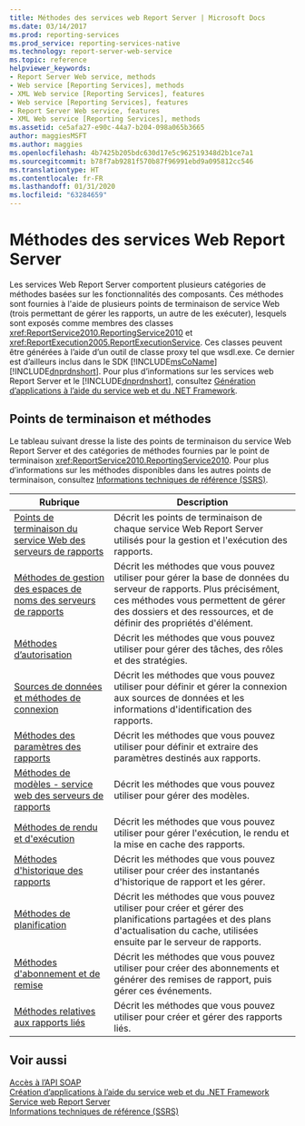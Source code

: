 ```yaml
---
title: Méthodes des services web Report Server | Microsoft Docs
ms.date: 03/14/2017
ms.prod: reporting-services
ms.prod_service: reporting-services-native
ms.technology: report-server-web-service
ms.topic: reference
helpviewer_keywords:
- Report Server Web service, methods
- Web service [Reporting Services], methods
- XML Web service [Reporting Services], features
- Web service [Reporting Services], features
- Report Server Web service, features
- XML Web service [Reporting Services], methods
ms.assetid: ce5afa27-e90c-44a7-b204-098a065b3665
author: maggiesMSFT
ms.author: maggies
ms.openlocfilehash: 4b7425b205bdc630d17e5c962519348d2b1ce7a1
ms.sourcegitcommit: b78f7ab9281f570b87f96991ebd9a095812cc546
ms.translationtype: HT
ms.contentlocale: fr-FR
ms.lasthandoff: 01/31/2020
ms.locfileid: "63284659"
---
```

# <a name="report-server-web-service-methods"></a>Méthodes des services Web Report Server
  Les services Web Report Server comportent plusieurs catégories de méthodes basées sur les fonctionnalités des composants. Ces méthodes sont fournies à l'aide de plusieurs points de terminaison de service Web (trois permettant de gérer les rapports, un autre de les exécuter), lesquels sont exposés comme membres des classes <xref:ReportService2010.ReportingService2010> et <xref:ReportExecution2005.ReportExecutionService>. Ces classes peuvent être générées à l’aide d’un outil de classe proxy tel que wsdl.exe. Ce dernier est d’ailleurs inclus dans le SDK [!INCLUDE[msCoName](../../../includes/msconame-md.md)] [!INCLUDE[dnprdnshort](../../../includes/dnprdnshort-md.md)]. Pour plus d’informations sur les services web Report Server et le [!INCLUDE[dnprdnshort](../../../includes/dnprdnshort-md.md)], consultez [Génération d’applications à l’aide du service web et du .NET Framework](../../../reporting-services/report-server-web-service/net-framework/building-applications-using-the-web-service-and-the-net-framework.md).  
  
## <a name="endpoints-and-methods"></a>Points de terminaison et méthodes  
 Le tableau suivant dresse la liste des points de terminaison du service Web Report Server et des catégories de méthodes fournies par le point de terminaison <xref:ReportService2010.ReportingService2010>. Pour plus d’informations sur les méthodes disponibles dans les autres points de terminaison, consultez [Informations techniques de référence &#40;SSRS&#41;](../../../reporting-services/technical-reference-ssrs.md).  
  
|Rubrique|Description|  
|-----------|-----------------|  
|[Points de terminaison du service Web des serveurs de rapports](../../../reporting-services/report-server-web-service/methods/report-server-web-service-endpoints.md)|Décrit les points de terminaison de chaque service Web Report Server utilisés pour la gestion et l'exécution des rapports.|  
|[Méthodes de gestion des espaces de noms des serveurs de rapports](../../../reporting-services/report-server-web-service/methods/report-server-namespace-management-methods.md)|Décrit les méthodes que vous pouvez utiliser pour gérer la base de données du serveur de rapports. Plus précisément, ces méthodes vous permettent de gérer des dossiers et des ressources, et de définir des propriétés d'élément.|  
|[Méthodes d’autorisation](../../../reporting-services/report-server-web-service/methods/authorization-methods.md)|Décrit les méthodes que vous pouvez utiliser pour gérer des tâches, des rôles et des stratégies.|  
|[Sources de données et méthodes de connexion](../../../reporting-services/report-server-web-service/methods/data-sources-and-connection-methods.md)|Décrit les méthodes que vous pouvez utiliser pour définir et gérer la connexion aux sources de données et les informations d'identification des rapports.|  
|[Méthodes des paramètres des rapports](../../../reporting-services/report-server-web-service/methods/report-parameters-methods.md)|Décrit les méthodes que vous pouvez utiliser pour définir et extraire des paramètres destinés aux rapports.|  
|[Méthodes de modèles - service web des serveurs de rapports](../../../reporting-services/report-server-web-service/methods/model-methods-report-server-web-service.md)|Décrit les méthodes que vous pouvez utiliser pour gérer des modèles.|  
|[Méthodes de rendu et d'exécution](../../../reporting-services/report-server-web-service/methods/rendering-and-execution-methods.md)|Décrit les méthodes que vous pouvez utiliser pour gérer l'exécution, le rendu et la mise en cache des rapports.|  
|[Méthodes d'historique des rapports](../../../reporting-services/report-server-web-service/methods/report-history-methods.md)|Décrit les méthodes que vous pouvez utiliser pour créer des instantanés d'historique de rapport et les gérer.|  
|[Méthodes de planification](../../../reporting-services/report-server-web-service/methods/scheduling-methods.md)|Décrit les méthodes que vous pouvez utiliser pour créer et gérer des planifications partagées et des plans d'actualisation du cache, utilisées ensuite par le serveur de rapports.|  
|[Méthodes d'abonnement et de remise](../../../reporting-services/report-server-web-service/methods/subscription-and-delivery-methods.md)|Décrit les méthodes que vous pouvez utiliser pour créer des abonnements et générer des remises de rapport, puis gérer ces événements.|  
|[Méthodes relatives aux rapports liés](../../../reporting-services/report-server-web-service/methods/linked-reports-methods.md)|Décrit les méthodes que vous pouvez utiliser pour créer et gérer des rapports liés.|  
  
## <a name="see-also"></a>Voir aussi  
 [Accès à l’API SOAP](../../../reporting-services/report-server-web-service/accessing-the-soap-api.md)   
 [Création d’applications à l’aide du service web et du .NET Framework](../../../reporting-services/report-server-web-service/net-framework/building-applications-using-the-web-service-and-the-net-framework.md)   
 [Service web Report Server](../../../reporting-services/report-server-web-service/report-server-web-service.md)   
 [Informations techniques de référence &#40;SSRS&#41;](../../../reporting-services/technical-reference-ssrs.md)  
  
  
